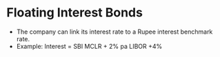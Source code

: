 # Floating Interest Bonds

- The company can link its interest rate to a Rupee interest benchmark rate.
- Example: Interest = SBI MCLR + 2% pa LIBOR +4%
